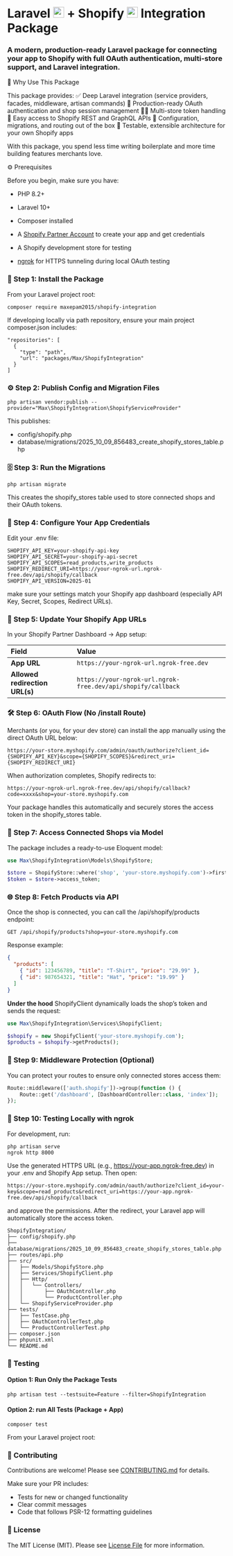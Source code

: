 # Laravel <img src="https://upload.wikimedia.org/wikipedia/commons/9/9a/Laravel.svg" alt="Laravel" width="25" height="25"/> + Shopify <img src="https://cdn-icons-png.flaticon.com/512/5968/5968887.png" alt="Shopify" width="25" height="25"/>  Integration Package

### A modern, production-ready Laravel package for connecting your app to Shopify with full OAuth authentication, multi-store support, and Laravel integration.

🚀 Why Use This Package

This package provides:
✅ Deep Laravel integration (service providers, facades, middleware, artisan commands)
🔐 Production-ready OAuth authentication and shop session management
🧑‍💼 Multi-store token handling
🧰 Easy access to Shopify REST and GraphQL APIs
🧩 Configuration, migrations, and routing out of the box
🧪 Testable, extensible architecture for your own Shopify apps

With this package, you spend less time writing boilerplate and more time building features merchants love.

⚙️ Prerequisites

Before you begin, make sure you have:

* PHP 8.2+
* Laravel 10+
* Composer installed
* A [Shopify Partner Account](https://partners.shopify.com/)
to create your app and get credentials
* A Shopify development store for testing

* [ngrok](https://ngrok.com/) for HTTPS tunneling during local OAuth testing

### 🧩 Step 1: Install the Package
From your Laravel project root:
```
composer require maxepam2015/shopify-integration
```

If developing locally via path repository, ensure your main project composer.json includes:
```
"repositories": [
  {
    "type": "path",
    "url": "packages/Max/ShopifyIntegration"
  }
]

```
### ⚙️ Step 2: Publish Config and Migration Files
```
php artisan vendor:publish --provider="Max\ShopifyIntegration\ShopifyServiceProvider"
```
This publishes:
* config/shopify.php
* database/migrations/2025_10_09_856483_create_shopify_stores_table.php
### 🗄️ Step 3: Run the Migrations
```
php artisan migrate
```
This creates the shopify_stores table used to store connected shops and their OAuth tokens.
### 🔑 Step 4: Configure Your App Credentials
Edit your .env file:
```dotenv
SHOPIFY_API_KEY=your-shopify-api-key
SHOPIFY_API_SECRET=your-shopify-api-secret
SHOPIFY_API_SCOPES=read_products,write_products
SHOPIFY_REDIRECT_URI=https://your-ngrok-url.ngrok-free.dev/api/shopify/callback
SHOPIFY_API_VERSION=2025-01
```
make sure your settings match your Shopify app dashboard (especially API Key, Secret, Scopes, Redirect URLs).

### 🧭 Step 5: Update Your Shopify App URLs

In your Shopify Partner Dashboard → App setup:

| Field | Value |
| :--- | :--- |
| **App URL** | `https://your-ngrok-url.ngrok-free.dev` |
| **Allowed redirection URL(s)** | `https://your-ngrok-url.ngrok-free.dev/api/shopify/callback` |

### 🛠️ Step 6: OAuth Flow (No /install Route)
Merchants (or you, for your dev store) can install the app manually using the direct OAuth URL below:
```
https://your-store.myshopify.com/admin/oauth/authorize?client_id={SHOPIFY_API_KEY}&scope={SHOPIFY_SCOPES}&redirect_uri={SHOPIFY_REDIRECT_URI}
```
When authorization completes, Shopify redirects to:
```
https://your-ngrok-url.ngrok-free.dev/api/shopify/callback?code=xxxx&shop=your-store.myshopify.com
```
Your package handles this automatically and securely stores the access token in the shopify_stores table.

### 🧩 Step 7: Access Connected Shops via Model
The package includes a ready-to-use Eloquent model:
```php
use Max\ShopifyIntegration\Models\ShopifyStore;

$store = ShopifyStore::where('shop', 'your-store.myshopify.com')->first();
$token = $store->access_token;
```

### 🌐 Step 8: Fetch Products via API
Once the shop is connected, you can call the /api/shopify/products endpoint:
```
GET /api/shopify/products?shop=your-store.myshopify.com
```
Response example:
```json
{
  "products": [
    { "id": 123456789, "title": "T-Shirt", "price": "29.99" },
    { "id": 987654321, "title": "Hat", "price": "19.99" }
  ]
}
```
**Under the hood**
ShopifyClient dynamically loads the shop’s token and sends the request:
```php
use Max\ShopifyIntegration\Services\ShopifyClient;

$shopify = new ShopifyClient('your-store.myshopify.com');
$products = $shopify->getProducts();
```
### 🔐 Step 9: Middleware Protection (Optional)
You can protect your routes to ensure only connected stores access them:
```php
Route::middleware(['auth.shopify'])->group(function () {
    Route::get('/dashboard', [DashboardController::class, 'index']);
});

```
### 🧠 Step 10: Testing Locally with ngrok
For development, run:
```
php artisan serve
ngrok http 8000
```
Use the generated HTTPS URL (e.g., https://your-app.ngrok-free.dev) in your .env and Shopify App setup.
Then open:
```
https://your-store.myshopify.com/admin/oauth/authorize?client_id=your-key&scope=read_products&redirect_uri=https://your-app.ngrok-free.dev/api/shopify/callback
```
and approve the permissions.
After the redirect, your Laravel app will automatically store the access token.
```
ShopifyIntegration/
├── config/shopify.php
├── database/migrations/2025_10_09_856483_create_shopify_stores_table.php
├── routes/api.php
├── src/
│   ├── Models/ShopifyStore.php
│   ├── Services/ShopifyClient.php
│   ├── Http/
│   │   └── Controllers/
│   │       ├── OAuthController.php
│   │       └── ProductController.php
│   └── ShopifyServiceProvider.php
├── tests/
│   ├── TestCase.php
│   ├── OAuthControllerTest.php
│   └── ProductControllerTest.php
├── composer.json
├── phpunit.xml
└── README.md
```

### 🧪 Testing
#### Option 1: Run Only the Package Tests
```
php artisan test --testsuite=Feature --filter=ShopifyIntegration
```
#### Option 2: run All Tests (Package + App)
```
composer test
```
From your Laravel project root:
### 🤝 Contributing
Contributions are welcome!
Please see [CONTRIBUTING.md](CONTRIBUTING.md) for details.

Make sure your PR includes:
* Tests for new or changed functionality
* Clear commit messages
* Code that follows PSR-12 formatting guidelines

### 📄 License
The MIT License (MIT). Please see [License File](LICENSE.md) for more information.
